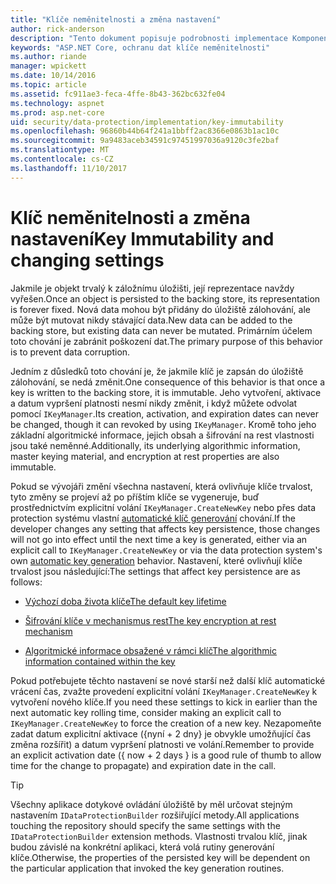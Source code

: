```yaml
---
title: "Klíče neměnitelnosti a změna nastavení"
author: rick-anderson
description: "Tento dokument popisuje podrobnosti implementace Komponenta ASP.NET Core data protection klíče neměnitelnosti rozhraní API."
keywords: "ASP.NET Core, ochranu dat klíče neměnitelnosti"
ms.author: riande
manager: wpickett
ms.date: 10/14/2016
ms.topic: article
ms.assetid: fc911ae3-feca-4ffe-8b43-362bc632fe04
ms.technology: aspnet
ms.prod: asp.net-core
uid: security/data-protection/implementation/key-immutability
ms.openlocfilehash: 96860b44b64f241a1bbff2ac8366e0863b1ac10c
ms.sourcegitcommit: 9a9483aceb34591c97451997036a9120c3fe2baf
ms.translationtype: MT
ms.contentlocale: cs-CZ
ms.lasthandoff: 11/10/2017
---
```

# <a name="key-immutability-and-changing-settings"></a><span data-ttu-id="d1e45-104">Klíč neměnitelnosti a změna nastavení</span><span class="sxs-lookup"><span data-stu-id="d1e45-104">Key Immutability and changing settings</span></span>

<span data-ttu-id="d1e45-105">Jakmile je objekt trvalý k záložnímu úložišti, její reprezentace navždy vyřešen.</span><span class="sxs-lookup"><span data-stu-id="d1e45-105">Once an object is persisted to the backing store, its representation is forever fixed.</span></span> <span data-ttu-id="d1e45-106">Nová data mohou být přidány do úložiště zálohování, ale může být mutovat nikdy stávající data.</span><span class="sxs-lookup"><span data-stu-id="d1e45-106">New data can be added to the backing store, but existing data can never be mutated.</span></span> <span data-ttu-id="d1e45-107">Primárním účelem toto chování je zabránit poškození dat.</span><span class="sxs-lookup"><span data-stu-id="d1e45-107">The primary purpose of this behavior is to prevent data corruption.</span></span>

<span data-ttu-id="d1e45-108">Jedním z důsledků toto chování je, že jakmile klíč je zapsán do úložiště zálohování, se nedá změnit.</span><span class="sxs-lookup"><span data-stu-id="d1e45-108">One consequence of this behavior is that once a key is written to the backing store, it is immutable.</span></span> <span data-ttu-id="d1e45-109">Jeho vytvoření, aktivace a datum vypršení platnosti nesmí nikdy změnit, i když můžete odvolat pomocí `IKeyManager`.</span><span class="sxs-lookup"><span data-stu-id="d1e45-109">Its creation, activation, and expiration dates can never be changed, though it can revoked by using `IKeyManager`.</span></span> <span data-ttu-id="d1e45-110">Kromě toho jeho základní algoritmické informace, jejich obsah a šifrování na rest vlastnosti jsou také neměnné.</span><span class="sxs-lookup"><span data-stu-id="d1e45-110">Additionally, its underlying algorithmic information, master keying material, and encryption at rest properties are also immutable.</span></span>

<span data-ttu-id="d1e45-111">Pokud se vývojáři změní všechna nastavení, která ovlivňuje klíče trvalost, tyto změny se projeví až po příštím klíče se vygeneruje, buď prostřednictvím explicitní volání `IKeyManager.CreateNewKey` nebo přes data protection systému vlastní [automatické klíč generování](key-management.md#data-protection-implementation-key-management) chování.</span><span class="sxs-lookup"><span data-stu-id="d1e45-111">If the developer changes any setting that affects key persistence, those changes will not go into effect until the next time a key is generated, either via an explicit call to `IKeyManager.CreateNewKey` or via the data protection system's own [automatic key generation](key-management.md#data-protection-implementation-key-management) behavior.</span></span> <span data-ttu-id="d1e45-112">Nastavení, které ovlivňují klíče trvalost jsou následující:</span><span class="sxs-lookup"><span data-stu-id="d1e45-112">The settings that affect key persistence are as follows:</span></span>

* [<span data-ttu-id="d1e45-113">Výchozí doba života klíče</span><span class="sxs-lookup"><span data-stu-id="d1e45-113">The default key lifetime</span></span>](key-management.md#data-protection-implementation-key-management)

* [<span data-ttu-id="d1e45-114">Šifrování klíče v mechanismus rest</span><span class="sxs-lookup"><span data-stu-id="d1e45-114">The key encryption at rest mechanism</span></span>](key-encryption-at-rest.md#data-protection-implementation-key-encryption-at-rest)

* [<span data-ttu-id="d1e45-115">Algoritmické informace obsažené v rámci klíč</span><span class="sxs-lookup"><span data-stu-id="d1e45-115">The algorithmic information contained within the key</span></span>](xref:security/data-protection/configuration/overview#changing-algorithms-with-usecryptographicalgorithms)

<span data-ttu-id="d1e45-116">Pokud potřebujete těchto nastavení se nové starší než další klíč automatické vrácení čas, zvažte provedení explicitní volání `IKeyManager.CreateNewKey` k vytvoření nového klíče.</span><span class="sxs-lookup"><span data-stu-id="d1e45-116">If you need these settings to kick in earlier than the next automatic key rolling time, consider making an explicit call to `IKeyManager.CreateNewKey` to force the creation of a new key.</span></span> <span data-ttu-id="d1e45-117">Nezapomeňte zadat datum explicitní aktivace ({nyní + 2 dny} je obvykle umožňující čas změna rozšířit) a datum vypršení platnosti ve volání.</span><span class="sxs-lookup"><span data-stu-id="d1e45-117">Remember to provide an explicit activation date ({ now + 2 days } is a good rule of thumb to allow time for the change to propagate) and expiration date in the call.</span></span>

>[!TIP]
> <span data-ttu-id="d1e45-118">Všechny aplikace dotykové ovládání úložiště by měl určovat stejným nastavením `IDataProtectionBuilder` rozšiřující metody.</span><span class="sxs-lookup"><span data-stu-id="d1e45-118">All applications touching the repository should specify the same settings with the `IDataProtectionBuilder` extension methods.</span></span> <span data-ttu-id="d1e45-119">Vlastnosti trvalou klíč, jinak budou závislé na konkrétní aplikaci, která volá rutiny generování klíče.</span><span class="sxs-lookup"><span data-stu-id="d1e45-119">Otherwise, the properties of the persisted key will be dependent on the particular application that invoked the key generation routines.</span></span>
